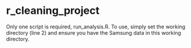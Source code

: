 # r_cleaning_project

Only one script is required, run_analysis.R.
To use, simply set the working directory (line 2) and ensure you have the Samsung data in this working directory.